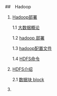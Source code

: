##　Hadoop 

1. [ Hadoop部署](READMD.md)

   1.1 [大数据概论](大数据概论.md)

   1.2 [hadoop 部署](hadoop.md)

   1.3 [hadoop配置文件](hadoop_conf.md)

   1.4 [HDFS命令](HDFS命令.md)

2. [HDFS介绍](HDFS/README.md)

   2.1 [数据块 block](HDFS/数据块block.md)

3. 

